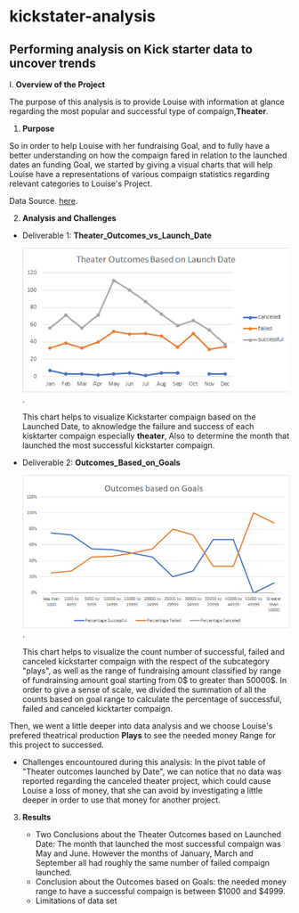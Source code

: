 # kickstater-analysis
## Performing analysis on Kick starter data to uncover trends 
I. **Overview of the Project**

The purpose of this analysis is to provide Louise with information at glance regarding the most popular and successful type of compaign,**Theater**. 
    
  1. **Purpose** 
     
So in order to help Louise with her fundraising Goal, and to fully have a better understanding on how the compaign fared in relation to the launched dates an funding Goal, we started by giving a visual charts that will help Louise have a representations of various compaign statistics regarding relevant categories to Louise's Project.

Data Source. [here](/kicktarter_Challenge.zip).

2. **Analysis and Challenges**

  - Deliverable 1:
     **Theater_Outcomes_vs_Launch_Date**
     
     ![Theater_Outcomes_vs_Launch](/Resources/Theater_Outcomes_vs_Launch.png).
   
      This chart helps to visualize Kickstarter compaign based on the Launched Date, to aknowledge the failure and success of each kisktarter compaign especially **theater**,
   Also to determine the month that launched the most successful kickstarter compaign.
   
   - Deliverable 2:
     **Outcomes_Based_on_Goals**
     
     ![Outcomes_vs_Goals](/Resources/Outcomes_vs_Goals.png).
     
     This chart helps to visualize the count number of successful, failed and canceled kickstarter compaign with the respect of the subcategory "plays", as well as the range of fundraising amount classified by range of fundrainsing amount goal starting from 0$ to greater than 50000$.
     In order to give a sense of scale, we divided the summation of all the counts based on goal range to calculate the percentage of successful, failed and canceled kicktarter compaign.
     
     
   
   Then, we went a little deeper into data analysis and we choose Louise's prefered theatrical production **Plays** to see the needed money Range for this project to successed.

   - Challenges encountoured during this analysis: In the pivot table of "Theater outcomes launched by Date", we can notice that no data was reported regarding the canceled theater project, which could cause Louise a loss of money, that she can avoid by investigating a little deeper in order to use that money for another project.
   
3. **Results**
 
   - Two Conclusions about the Theater Outcomes based on Launched Date: The month that launched the most successful compaign was May and June.
 However the months of January, March and September all had roughly the same number of failed compaign launched.
   - Conclusion about the Outcomes based on Goals: the needed money range to have a successful compaign is between $1000 and $4999.
   - Limitations of data set 
